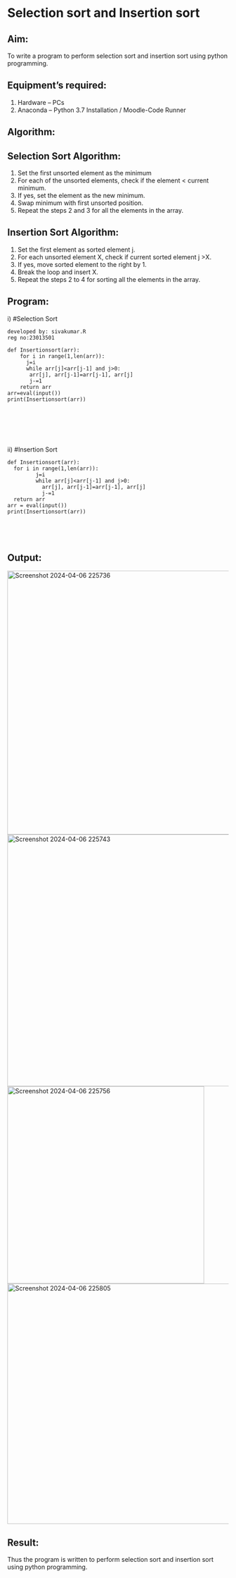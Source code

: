 # Selection sort and Insertion sort
## Aim:
To write a program to perform selection sort and insertion sort using python programming.
## Equipment’s required:
1.	Hardware – PCs
2.	Anaconda – Python 3.7 Installation / Moodle-Code Runner
## Algorithm:
## Selection Sort Algorithm:
1.	Set the first unsorted element as the minimum
2.	For each of the unsorted elements, check if the element < current minimum.
3.	If yes, set the element as the new minimum.
4.	Swap minimum with first unsorted position.
5.	Repeat the steps 2 and 3 for all the elements in the array.
## Insertion Sort Algorithm:
1.	Set the first element as sorted element j.
2.	For each unsorted element X, check if current sorted element j >X.
3.	If yes, move sorted element to the right by 1.
4.	Break the loop and insert X.
5.	Repeat the steps 2 to 4 for sorting all the elements in the array.
## Program:
i)	#Selection Sort
```
developed by: sivakumar.R
reg no:23013501

def Insertionsort(arr):
    for i in range(1,len(arr)):
      j=i
      while arr[j]<arr[j-1] and j>0:
       arr[j], arr[j-1]=arr[j-1], arr[j]
       j-=1
    return arr
arr=eval(input())
print(Insertionsort(arr))







```
ii)	#Insertion Sort
```
def Insertionsort(arr):
  for i in range(1,len(arr)):
         j=i
         while arr[j]<arr[j-1] and j>0:
           arr[j], arr[j-1]=arr[j-1], arr[j]
           j-=1
  return arr
arr = eval(input())
print(Insertionsort(arr))





```

## Output:
<img width="599" alt="Screenshot 2024-04-06 225736" src="https://github.com/SIVAmech123/Sorting-Algorithms/assets/151629067/2a157f5d-f8ad-4764-9556-1d0cb1951a6c">


<img width="572" alt="Screenshot 2024-04-06 225743" src="https://github.com/SIVAmech123/Sorting-Algorithms/assets/151629067/664c4848-e0b1-400c-9736-81b00239fccf">


<img width="448" alt="Screenshot 2024-04-06 225756" src="https://github.com/SIVAmech123/Sorting-Algorithms/assets/151629067/610b69d0-1484-4f80-9f66-3d3cda2c22dc">


<img width="546" alt="Screenshot 2024-04-06 225805" src="https://github.com/SIVAmech123/Sorting-Algorithms/assets/151629067/51843594-a29c-4dcf-b3c4-07412ca2dac1">



## Result:
Thus the program is written to perform selection sort and insertion sort using python programming.
